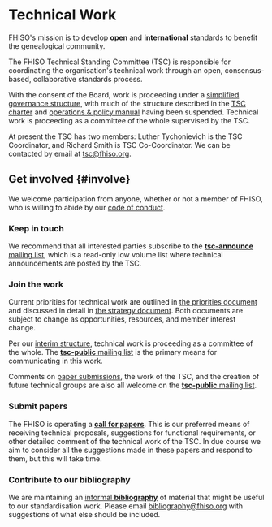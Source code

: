 Technical Work
==============

FHISO's mission is to develop **open** and **international** standards
to benefit the genealogical community.

The FHISO Technical Standing Committee (TSC) is responsible for
coordinating the organisation's technical work through an open,
consensus-based, collaborative standards process.

With the consent of the Board, work is proceeding under a [simplified
governance structure](/governance), with much of the structure described
in the [TSC charter](/charter/) and [operations & policy manual](/opm/)
having been suspended.  Technical work is proceeding as a committee of
the whole supervised by the TSC.

At present the TSC has two members: Luther Tychonievich is the TSC
Coordinator, and Richard Smith is TSC Co-Coordinator.
We can be contacted by email at [tsc@fhiso.org](mailto:tsc@fhiso.org).

Get involved {#involve}
------------

We welcome participation from anyone, whether or not a member of FHISO,
who is willing to abide by our [code of
conduct](http://fhiso.org/aboutfhiso/code-of-conduct/). 

### Keep in touch

We recommend that all interested parties subscribe to the
[**tsc-announce** mailing
list](http://fhiso.org/mailman/listinfo/tsc-announce_fhiso.org), which
is a read-only low volume list where technical announcements are posted
by the TSC.

### Join the work

Current priorities for technical work are outlined in [the priorities document](/priorities) 
and discussed in detail in [the strategy document](/strategy).  Both
documents are subject to change as opportunities, resources, and member interest change.

Per our [interim structure](/governance/), technical work is proceeding 
as a committee of the whole.  The [**tsc-public** mailing list](tsc-public) 
is the primary means for communicating in this work.

Comments on [paper submissions](cfps/papers), the work of the TSC, and the
creation of future technical groups are also all welcome on the
[**tsc-public** mailing list](tsc-public).

### Submit papers

The FHISO is operating a [**call for papers**](cfps). This is our preferred
means of receiving technical proposals, suggestions for functional
requirements, or other detailed comment of the technical work of the TSC. In
due course we aim to consider all the suggestions made in these papers and
respond to them, but this will take time.

### Contribute to our bibliography

We are maintaining an [informal **bibliography**](/bibliography) of
material that might be useful to our standardisation work. Please email
[bibliography@fhiso.org](mailto:bibliography@fhiso.org) with suggestions
of what else should be included.
